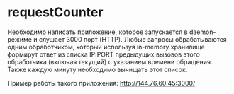 # requestCounter
Необходимо написать приложение, которое запускается в daemon-режиме и слушает 3000 порт (HTTP). 
Любые запросы обрабатываются одним обработчиком, который используя in-memory хранилище формирут
ответ из списка IP:PORT предыдущих вызовов этого обработчика (включая текущий) с указанием времени обращения. 
Также каждую минуту необходимо вычищать этот список.

Пример работы такого приложения: http://144.76.60.45:3000/
